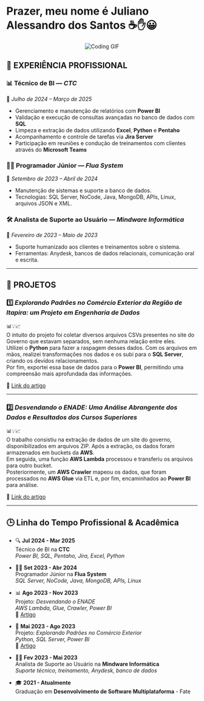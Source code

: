 # Prazer, meu nome é Juliano Alessandro dos Santos ☕✋😀
<p align="center">
  <img src="https://i.pinimg.com/originals/21/11/61/21116158daaeb1459b4ec0758505e1ad.gif" alt="Coding GIF" />
</p>


## 💼 EXPERIÊNCIA PROFISSIONAL

### 📊 Técnico de BI — *CTC*  
📅 *Julho de 2024 – Março de 2025*  
- Gerenciamento e manutenção de relatórios com **Power BI**  
- Validação e execução de consultas avançadas no banco de dados com **SQL**  
- Limpeza e extração de dados utilizando **Excel**, **Python** e **Pentaho**  
- Acompanhamento e controle de tarefas via **Jira Server**  
- Participação em reuniões e condução de treinamentos com clientes através do **Microsoft Teams**

### 👨‍💻 Programador Júnior — *Flua System*  
📅 *Setembro de 2023 – Abril de 2024*  
- Manutenção de sistemas e suporte a banco de dados.  
- Tecnologias: SQL Server, NoCode, Java, MongoDB, APIs, Linux, arquivos JSON e XML.

### 🛠️ Analista de Suporte ao Usuário — *Mindware Informática*  
📅 *Fevereiro de 2023 – Maio de 2023*  
- Suporte humanizado aos clientes e treinamentos sobre o sistema.  
- Ferramentas: Anydesk, bancos de dados relacionais, comunicação oral e escrita.

---

## 🔬 PROJETOS

### 1️⃣ *Explorando Padrões no Comércio Exterior da Região de Itapira: um Projeto em Engenharia de Dados*  
📊💡📈  
O intuito do projeto foi coletar diversos arquivos CSVs presentes no site do Governo que estavam separados, sem nenhuma relação entre eles.  
Utilizei o **Python** para fazer a raspagem desses dados. Com os arquivos em mãos, realizei transformações nos dados e os subi para o **SQL Server**, criando os devidos relacionamentos.  
Por fim, exportei essa base de dados para o **Power BI**, permitindo uma compreensão mais aprofundada das informações.  

🔗 [Link do artigo](https://zenodo.org/records/13363294)

---

### 2️⃣ *Desvendando o ENADE: Uma Análise Abrangente dos Dados e Resultados dos Cursos Superiores*  
📊💡📈  
O trabalho consistiu na extração de dados de um site do governo, disponibilizados em arquivos ZIP. Após a extração, os dados foram armazenados em buckets da **AWS**.  
Em seguida, uma função **AWS Lambda** processou e transferiu os arquivos para outro bucket.  
Posteriormente, um **AWS Crawler** mapeou os dados, que foram processados no **AWS Glue** via ETL e, por fim, encaminhados ao **Power BI** para análise.

🔗 [Link do artigo](https://zenodo.org/records/14563514)

---

## 🕒 Linha do Tempo Profissional & Acadêmica

- 🔍 **Jul 2024 - Mar 2025**  
  Técnico de BI na **CTC**  
  *Power BI, SQL, Pentaho, Jira, Excel, Python*

- 👨‍💻 **Set 2023 - Abr 2024**  
  Programador Júnior na **Flua System**  
  *SQL Server, NoCode, Java, MongoDB, APIs, Linux*

- 📊 **Ago 2023 - Nov 2023**  
  Projeto: *Desvendando o ENADE*  
  *AWS Lambda, Glue, Crawler, Power BI*  
  🔗 [Artigo](https://zenodo.org/records/14563514)

- 🧪 **Mai 2023 - Ago 2023**  
  Projeto: *Explorando Padrões no Comércio Exterior*  
  *Python, SQL Server, Power BI*  
  🔗 [Artigo](https://zenodo.org/records/13363294)

- 👨‍🔧 **Fev 2023 - Mai 2023**  
  Analista de Suporte ao Usuário na **Mindware Informática**  
  *Suporte técnico, treinamento, Anydesk, banco de dados*

- 🎓 **2021 - Atualmente**  
  Graduação em **Desenvolvimento de Software Multiplataforma** - Fate
